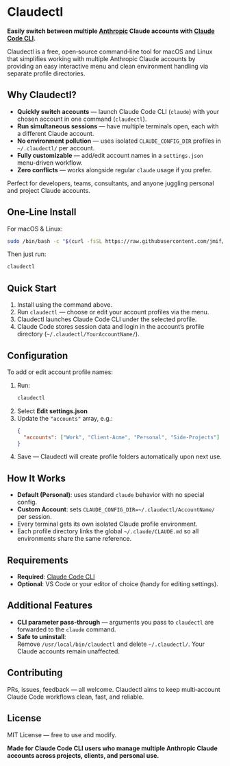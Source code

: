 # Claudectl

**Easily switch between multiple [Anthropic](https://www.anthropic.com/) Claude accounts with [Claude Code CLI](https://www.anthropic.com/claude-code).**

Claudectl is a free, open‑source command‑line tool for macOS and Linux that simplifies working with multiple Anthropic Claude accounts by providing an easy interactive menu and clean environment handling via separate profile directories.



##  Why Claudectl?

- **Quickly switch accounts** — launch Claude Code CLI (`claude`) with your chosen account in one command (`claudectl`).
- **Run simultaneous sessions** — have multiple terminals open, each with a different Claude account.
- **No environment pollution** — uses isolated `CLAUDE_CONFIG_DIR` profiles in `~/.claudectl/` per account.
- **Fully customizable** — add/edit account names in a `settings.json` menu-driven workflow.
- **Zero conflicts** — works alongside regular `claude` usage if you prefer.

Perfect for developers, teams, consultants, and anyone juggling personal and project Claude accounts.



##  One‑Line Install

For macOS & Linux:
```bash
sudo /bin/bash -c "$(curl -fsSL https://raw.githubusercontent.com/jmif/claudectl/main/install.sh)"
```

Then just run:
```bash
claudectl
```



##  Quick Start

1. Install using the command above.
2. Run `claudectl` — choose or edit your account profiles via the menu.
3. Claudectl launches Claude Code CLI under the selected profile.
4. Claude Code stores session data and login in the account’s profile directory (`~/.claudectl/YourAccountName/`).



##  Configuration

To add or edit account profile names:

1. Run:
   ```bash
   claudectl
   ```
2. Select **Edit settings.json**
3. Update the `"accounts"` array, e.g.:
   ```json
   {
     "accounts": ["Work", "Client-Acme", "Personal", "Side-Projects"]
   }
   ```
4. Save — Claudectl will create profile folders automatically upon next use.



##  How It Works

- **Default (Personal)**: uses standard `claude` behavior with no special config.
- **Custom Account**: sets `CLAUDE_CONFIG_DIR=~/.claudectl/AccountName/` per session.
- Every terminal gets its own isolated Claude profile environment.
- Each profile directory links the global `~/.claude/CLAUDE.md` so all environments share the same reference.



##  Requirements

- **Required**: [Claude Code CLI](https://github.com/anthropics/claude-code)
- **Optional**: VS Code or your editor of choice (handy for editing settings).



##  Additional Features

- **CLI parameter pass-through** — arguments you pass to `claudectl` are forwarded to the `claude` command.
- **Safe to uninstall**:  
  Remove `/usr/local/bin/claudectl` and delete `~/.claudectl/`. Your Claude accounts remain unaffected.



##  Contributing

PRs, issues, feedback — all welcome. Claudectl aims to keep multi‑account Claude Code workflows clean, fast, and reliable.



##  License

MIT License — free to use and modify.



**Made for Claude Code CLI users who manage multiple Anthropic Claude accounts across projects, clients, and personal use.**
